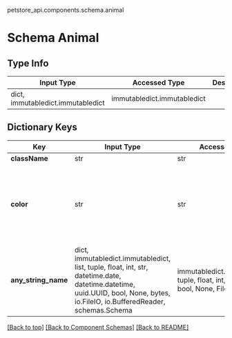 petstore_api.components.schema.animal
# Schema Animal

## Type Info
Input Type | Accessed Type | Description | Notes
------------ | ------------- | ------------- | -------------
dict, immutabledict.immutabledict | immutabledict.immutabledict |  |

## Dictionary Keys
Key | Input Type | Accessed Type | Description | Notes
------------ | ------------- | ------------- | ------------- | -------------
**className** | str | str |  |
**color** | str | str |  | [optional] if omitted the server will use the default value of red
**any_string_name** | dict, immutabledict.immutabledict, list, tuple, float, int, str, datetime.date, datetime.datetime, uuid.UUID, bool, None, bytes, io.FileIO, io.BufferedReader, schemas.Schema | immutabledict.immutabledict, tuple, float, int, str, bytes, bool, None, FileIO | any string name can be used but the value must be the correct type | [optional]

[[Back to top]](#top) [[Back to Component Schemas]](../../../README.md#Component-Schemas) [[Back to README]](../../../README.md)
